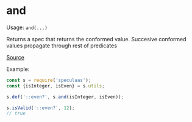 and
=====

Usage: ```and(...)```

Returns a spec that returns the conformed value. Succesive conformed values propagate
through rest of predicates

[Source](https://github.com/mrijk/speculaas/blob/master/lib/and.js)

Example:

```js
const s = require('speculaas');
const {isInteger, isEven} = s.utils;

s.def('::even?', s.and(isInteger, isEven));

s.isValid('::even?', 12);
// true
```
